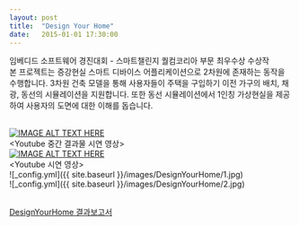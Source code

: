 ```yaml
---
layout: post
title:  "Design Your Home"
date:   2015-01-01 17:30:00
---
```


임베디드 소프트웨어 경진대회 - 스마트챌린지 퀄컴코리아 부문 최우수상 수상작<br>
본 프로젝트는 증강현실 스마트 디바이스 어플리케이션으로 2차원에 존재하는 동작을 수행합니다. 3차원 건축 모델을 통해 사용자들이 주택을 구입하기 이전 가구의 배치, 채광, 동선의 시뮬레이션을 지원합니다. 또한 동선 시뮬레이션에서 1인칭 가상현실을 제공하여 사용자의 도면에 대한 이해를 돕습니다.<br><br>


[![IMAGE ALT TEXT HERE](http://img.youtube.com/vi/snyt5SyHhLk/0.jpg)](http://www.youtube.com/watch?v=snyt5SyHhLk)
<br>\<Youtube 중간 결과물 시연 영상\><br>
[![IMAGE ALT TEXT HERE](http://img.youtube.com/vi/V_S2aP9BAC8/0.jpg)](http://www.youtube.com/watch?v=V_S2aP9BAC8)
<br>\<Youtube 시연 영상\><br>
![_config.yml]({{ site.baseurl }}/images/DesignYourHome/1.jpg)<br>
![_config.yml]({{ site.baseurl }}/images/DesignYourHome/2.jpg)<br>

<br>[DesignYourHome 결과보고서](https://github.com/sp9103/sp9103.github.io/blob/master/PDF/WESContest2014_._10004_SQ_CodeWeaver_.pdf)<br>
